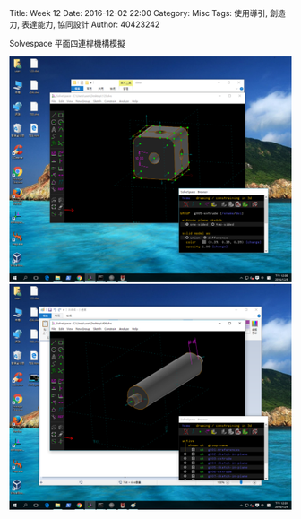 Title: Week 12
Date: 2016-12-02 22:00
Category: Misc
Tags: 使用導引, 創造力, 表達能力, 協同設計
Author: 40423242


<p>Solvespace 平面四連桿機構模擬<p>



<img src="./../data/HW3.png" width="800" />


<img src="./../data/HW4.png" width="800" />

